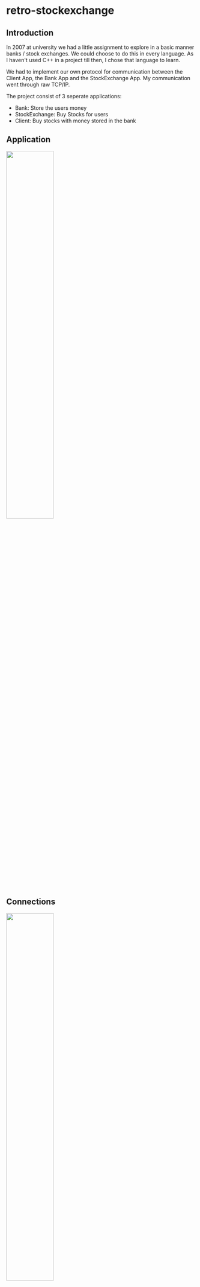 # retro-stockexchange

## Introduction 

In 2007 at university we had a little assignment to explore in a basic manner banks / stock exchanges.
We could choose to do this in every language. As I haven't used C++ in a project till then, I chose that language to learn.

We had to implement our own protocol for communication between the Client App, the Bank App and the StockExchange App.
My communication went through raw TCP/IP.

The project consist of 3 seperate applications:

- Bank: Store the users money
- StockExchange: Buy Stocks for users
- Client: Buy stocks with money stored in the bank

## Application
<image src="https://github.com/pasqualino0815/retro-stockexchange/raw/master/images/screen3.png" width="50%" />

## Connections
<image src="https://github.com/pasqualino0815/retro-stockexchange/raw/master/images/screen1.png" width="50%" />

## Flows 
<image src="https://github.com/pasqualino0815/retro-stockexchange/raw/master/images/screen2.png" width="50%" />

## Enjoy

